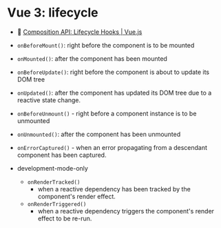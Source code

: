 # Vue 3: lifecycle

- :beginner: [Composition API: Lifecycle Hooks | Vue.js](https://vuejs.org/api/composition-api-lifecycle)

- `onBeforeMount()`: right before the component is to be mounted
- `onMounted()`: after the component has been mounted
- `onBeforeUpdate()`: right before the component is about to update its DOM tree
- `onUpdated()​`: after the component has updated its DOM tree due to a reactive state change.
- `onBeforeUnmount()` - right before a component instance is to be unmounted
- `onUnmounted()`: after the component has been unmounted

- `onErrorCaptured()` - when an error propagating from a descendant component has been captured.

- development-mode-only
	- `onRenderTracked() `
		- when a reactive dependency has been tracked by the component's render effect.
	- `onRenderTriggered()`
		- when a reactive dependency triggers the component's render effect to be re-run.